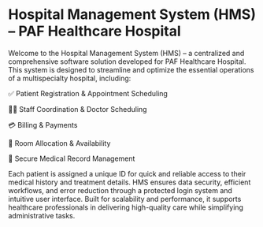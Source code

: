 # Hospital Management System (HMS) – PAF Healthcare Hospital
Welcome to the Hospital Management System (HMS) – a centralized and comprehensive software solution developed for PAF Healthcare Hospital. This system is designed to streamline and optimize the essential operations of a multispecialty hospital, including:

✅ Patient Registration & Appointment Scheduling

🧑‍⚕️ Staff Coordination & Doctor Scheduling

💳 Billing & Payments

🏨 Room Allocation & Availability

📁 Secure Medical Record Management

Each patient is assigned a unique ID for quick and reliable access to their medical history and treatment details. HMS ensures data security, efficient workflows, and error reduction through a protected login system and intuitive user interface. Built for scalability and performance, it supports healthcare professionals in delivering high-quality care while simplifying administrative tasks.

